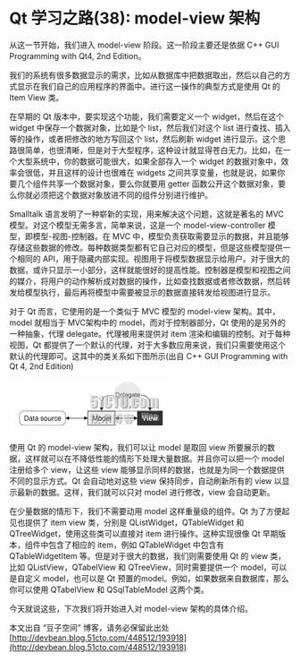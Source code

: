 # Qt 学习之路(38): model-view 架构

从这一节开始，我们进入 model-view 阶段。这一阶段主要还是依据 C++ GUI Programming with Qt4, 2nd Edition。
 
我们的系统有很多数据显示的需求，比如从数据库中把数据取出，然后以自己的方式显示在我们自己的应用程序的界面中。进行这一操作的典型方式是使用 Qt 的 Item View 类。
 
在早期的 Qt 版本中，要实现这个功能，我们需要定义一个 widget，然后在这个 widget 中保存一个数据对象，比如是个 list，然后我们对这个 list 进行查找、插入等的操作，或者把修改的地方写回这个 list，然后刷新 widget 进行显示。这个思路很简单，也很清晰，但是对于大型程序，这种设计就显得苍白无力。比如，在一个大型系统中，你的数据可能很大，如果全部存入一个 widget 的数据对象中，效率会很低，并且这样的设计也很难在 widgets 之间共享变量，也就是说，如果你要几个组件共享一个数据对象，要么你就要用 getter 函数公开这个数据对象，要么你就必须把这个数据对象放进不同的组件分别进行维护。
 
Smalltalk 语言发明了一种崭新的实现，用来解决这个问题，这就是著名的 MVC 模型。对这个模型无需多言，简单来说，这是一个 model-view-controller 模型，即模型-视图-控制器。在 MVC 中，模型负责获取需要显示的数据，并且能够存储这些数据的修改。每种数据类型都有它自己对应的模型，但是这些模型提供一个相同的 API，用于隐藏内部实现。视图用于将模型数据显示给用户。对于很大的数据，或许只显示一小部分，这样就能很好的提高性能。控制器是模型和视图之间的媒介，将用户的动作解析成对数据的操作，比如查找数据或者修改数据，然后转发给模型执行，最后再将模型中需要被显示的数据直接转发给视图进行显示。
 
对于 Qt 而言，它使用的是一个类似于 MVC 模型的 model-view 架构。其中，model 就相当于 MVC架构中的 model，而对于控制器部分，Qt 使用的是另外的一种抽象，代理 delegate。代理被用来提供对 item 渲染和编辑的控制。对于每种视图，Qt 都提供了一个默认的代理，对于大多数应用来说，我们只需要使用这个默认的代理即可。这其中的类关系如下图所示(出自 C++ GUI Programming with Qt 4, 2nd Edition)

![](images/66.png)

使用 Qt 的 model-view 架构，我们可以让 model 是取回 view 所要展示的数据，这样就可以在不降低性能的情形下处理大量数据。并且你可以把一个 model 注册给多个 view，让这些 view 能够显示同样的数据，也就是为同一个数据提供不同的显示方式。Qt 会自动地对这些 view 保持同步，自动刷新所有的 view 以显示最新的数据。这样，我们就可以只对 model 进行修改，view 会自动更新。
 
在少量数据的情形下，我们不需要动用 model 这样重量级的组件。Qt 为了方便起见也提供了 item view 类，分别是 QListWidget，QTableWidget 和 QTreeWidget，使用这些类可以直接对 item 进行操作。这种实现很像 Qt 早期版本，组件中包含了相应的 item，例如 QTableWidget 中包含有QTableWidgetItem 等。但是对于很大的数据，我们则需要使用 Qt 的 view 类，比如 QListView，QTabelView 和 QTreeView，同时需要提供一个 model，可以是自定义 model，也可以是 Qt 预置的model。例如，如果数据来自数据库，那么你可以使用 QTabelView 和 QSqlTableModel 这两个类。
 
今天就说这些，下次我们将开始进入对 model-view 架构的具体介绍。

本文出自 “豆子空间” 博客，请务必保留此出处 [http://devbean.blog.51cto.com/448512/193918](http://devbean.blog.51cto.com/448512/193918)